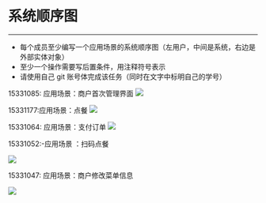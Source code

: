 # 系统顺序图
-----
* 每个成员至少编写一个应用场景的系统顺序图（左用户，中间是系统，右边是外部实体对象）
* 至少一个操作需要写后置条件，用注释符号表示
* 请使用自己 git 账号体完成该任务（同时在文字中标明自己的学号）

15331085:
应用场景：商户首次管理界面
![](https://github.com/sysu-badass/Dashboard/blob/master/images/系统顺序图-15331085.PNG)

15331177:应用场景：点餐
![](https://github.com/sysu-badass/Dashboard/blob/master/images/系统顺序图-15331177.png)

15331064:
应用场景：支付订单
![](https://github.com/sysu-badass/Dashboard/raw/master/images/%E7%B3%BB%E7%BB%9F%E9%A1%BA%E5%BA%8F%E5%9B%BE-15331064.png)

15331052:-应用场景 ：扫码点餐

![](https://github.com/sysu-badass/Dashboard/blob/master/images/系统顺序图-15331052.png)

15331047:
应用场景：商户修改菜单信息

![](https://github.com/sysu-badass/Dashboard/blob/master/images/系统顺序图-15331047.png)
